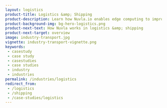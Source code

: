 ```yaml
---
layout: logistics
product-title: Logistics &amp; Shipping
product-description: Learn how Nuvla.io enables edge computing to improve speed & accuracy of warehouse operations while ensuring safety and respecting privacy
product-background-img: bg-hero-logistics.png
product-next-text: How Nuvla works in logistics &amp; shipping
product-next-target: overview
image: industry-transport.jpg
vignette: industry-transport-vignette.png
keywords:
 - casestudy
 - case study
 - casestudies
 - case studies
 - industry
 - industries
permalink: /industries/logistics
redirect_from:
 - /logistics
 - /shipping
 - /case-studies/logistics
---
```

